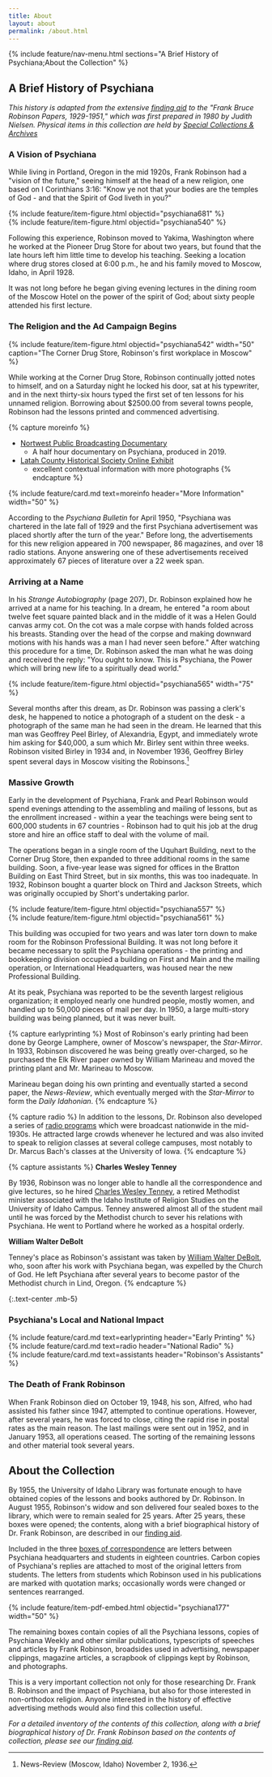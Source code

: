 ```yaml
---
title: About
layout: about
permalink: /about.html
---
```


{% include feature/nav-menu.html sections="A Brief History of Psychiana;About the Collection" %}

## A Brief History of Psychiana

*This history is adapted from the extensive [finding aid](http://archiveswest.orbiscascade.org/ark:/80444/xv97133/op=fstyle.aspx?t=k&q=) to the "Frank Bruce Robinson Papers, 1929-1951," which was first prepared in 1980 by Judith Nielsen. Physical items in this collection are held by [Special Collections & Archives](https://www.lib.uidaho.edu/special-collections/)*

### A Vision of Psychiana

While living in Portland, Oregon in the mid 1920s, Frank Robinson had a "vision of the future," seeing himself at the head of a new religion, one based on I Corinthians 3:16: "Know ye not that your bodies are the temples of God - and that the Spirit of God liveth in you?" 

<div class="row">
<div class="col-md-6">{% include feature/item-figure.html objectid="psychiana681" %}</div>
<div class="col-md-6">{% include feature/item-figure.html objectid="psychiana540" %}</div>
</div>

Following this experience, Robinson moved to Yakima, Washington where he worked at the Pioneer Drug Store for about two years, but found that the late hours left him little time to develop his teaching. Seeking a location where drug stores closed at 6:00 p.m., he and his family moved to Moscow, Idaho, in April 1928. 

It was not long before he began giving evening lectures in the dining room of the Moscow Hotel on the power of the spirit of God; about sixty people attended his first lecture.


### The Religion and the Ad Campaign Begins

{% include feature/item-figure.html objectid="psychiana542" width="50" caption="The Corner Drug Store, Robinson's first workplace in Moscow" %}

While working at the Corner Drug Store, Robinson continually jotted notes to himself, and on a Saturday night he locked his door, sat at his typewriter, and in the next thirty-six hours typed the first set of ten lessons for his unnamed religion. Borrowing about $2500.00 from several towns people, Robinson had the lessons printed and commenced advertising. 

{% capture moreinfo %}
- [Nortwest Public Broadcasting Documentary](https://www.pbs.org/video/idahos-mail-order-messiah-gytws3/)
    - A half hour documentary on Psychiana, produced in 2019.
- [Latah County Historical Society Online Exhibit](https://artsandculture.google.com/exhibit/psychiana-moscow-idaho-s-mail-order-religion-latah-county-historical-society/jwIS65lUkTrHJA?hl=en) 
    - excellent contextual information with more photographs
{% endcapture %}

{% include feature/card.md text=moreinfo header="More Information" width="50" %}

According to the *Psychiana Bulletin* for April 1950, "Psychiana was chartered in the late fall of 1929 and the first Psychiana advertisement was placed shortly after the turn of the year." Before long, the advertisements for this new religion appeared in 700 newspaper, 86 magazines, and over 18 radio stations. Anyone answering one of these advertisements received approximately 67 pieces of literature over a 22 week span. 

### Arriving at a Name

In his *Strange Autobiography* (page 207), Dr. Robinson explained how he arrived at a name for his teaching. In a dream, he entered "a room about twelve feet square painted black and in the middle of it was a Helen Gould canvas army cot. On the cot was a male corpse with hands folded across his breasts. Standing over the head of the corpse and making downward motions with his hands was a man I had never seen before." After watching this procedure for a time, Dr. Robinson asked the man what he was doing and received the reply: "You ought to know. This is Psychiana, the Power which will bring new life to a spiritually dead world." 

{% include feature/item-figure.html objectid="psychiana565" width="75" %}

Several months after this dream, as Dr. Robinson was passing a clerk's desk, he happened to notice a photograph of a student on the desk - a photograph of the same man he had seen in the dream. He learned that this man was Geoffrey Peel Birley, of Alexandria, Egypt, and immediately wrote him asking for $40,000, a sum which Mr. Birley sent within three weeks.
Robinson visited Birley in 1934 and, in November 1936, Geoffrey Birley spent several days in Moscow visiting the Robinsons.[^1]

### Massive Growth

Early in the development of Psychiana, Frank and Pearl Robinson would spend evenings attending to the assembling and mailing of lessons, but as the enrollment increased - within a year the teachings were being sent to 600,000 students in 67 countries - Robinson had to quit his job at the drug store and hire an office staff to deal with the volume of mail. 

The operations began in a single room of the Uquhart Building, next to the Corner Drug Store, then expanded to three additional rooms in the same building. Soon, a five-year lease was signed for offices in the Bratton Building on East Third Street, but in six months, this was too inadequate. In 1932, Robinson bought a quarter block on Third and Jackson Streets, which was originally occupied by Short's undertaking parlor. 

<div class="row">
<div class="col-md-6">{% include feature/item-figure.html objectid="psychiana557" %}</div>
<div class="col-md-6">{% include feature/item-figure.html objectid="psychiana561" %}</div>
</div>


This building was occupied for two years and was later torn down to make room for the Robinson Professional Building. It was not long before it became necessary to split the Psychiana operations - the printing and bookkeeping division occupied a building on First and Main and the mailing operation, or International Headquarters, was housed near the new Professional Building. 

At its peak, Psychiana was reported to be the seventh largest religious organization; it employed nearly one hundred people, mostly women, and handled up to 50,000 pieces of mail per day. In 1950, a large multi-story building was being planned, but it was never built.

{% capture earlyprinting %}
Most of Robinson's early printing had been done by George Lamphere, owner of Moscow's newspaper, the *Star-Mirror*. In 1933, Robinson discovered he was being greatly over-charged, so he purchased the Elk River paper owned by William Marineau and moved the printing plant and Mr. Marineau to Moscow. 

Marineau began doing his own printing and eventually started a second paper, the *News-Review*, which eventually merged with the *Star-Mirror* to form the *Daily Idahonian*.
{% endcapture %}

{% capture radio %}
In addition to the lessons, Dr. Robinson also developed a series of [radio programs](browse.html#mp3) which were broadcast nationwide in the mid-1930s. He attracted large crowds whenever he lectured and was also invited to speak to religion classes at several college campuses, most notably to Dr. Marcus Bach's classes at the University of Iowa.
{% endcapture %}

{% capture assistants %}
**Charles Wesley Tenney**

By 1936, Robinson was no longer able to handle all the correspondence and give lectures, so he hired [Charles Wesley Tenney](browse.html#tenney), a retired Methodist minister associated with the Idaho Institute of Religion Studies on the University of Idaho Campus. Tenney answered almost all of the student mail until he was forced by the Methodist church to sever his relations with Psychiana. He went to Portland where he worked as a hospital orderly. 

**William Walter DeBolt**

Tenney's place as Robinson's assistant was taken by [William Walter DeBolt](browse.html#debolt), who, soon after his work with Psychiana began, was expelled by the Church of God. He left Psychiana after several years to become pastor of the Methodist church in Lind, Oregon.
{% endcapture %}

{:.text-center .mb-5}
### Psychiana's Local and National Impact

<div class="row">
<div class="col-md-4">{% include feature/card.md text=earlyprinting header="Early Printing" %}</div>
<div class="col-md-4">{% include feature/card.md text=radio header="National Radio" %}</div>
<div class="col-md-4">{% include feature/card.md text=assistants header="Robinson's Assistants" %}</div>
</div>

### The Death of Frank Robinson

When Frank Robinson died on October 19, 1948, his son, Alfred, who had assisted his father since 1947, attempted to continue operations. However, after several years, he was forced to close, citing the rapid rise in postal rates as the main reason. The last mailings were sent out in 1952, and in January 1953, all operations ceased. The sorting of the remaining lessons and other material took several years. 


## About the Collection

By 1955, the University of Idaho Library was fortunate enough to have obtained copies of the lessons and books authored by Dr. Robinson. In August 1955, Robinson's widow and son delivered four sealed boxes to the library, which were to remain sealed for 25 years. After 25 years, these boxes were opened; the contents, along with a brief biographical history of Dr. Frank Robinson, are described in our [finding aid](http://archiveswest.orbiscascade.org/ark:/80444/xv97133/op=fstyle.aspx?t=k&q=).

Included in the three [boxes of correspondence](browse.html#student%20correspondence) are letters between Psychiana headquarters and students in eighteen countries. Carbon copies of Psychiana's replies are attached to most of the original letters from students. The letters from students which Robinson used in his publications are marked with quotation marks; occasionally words were changed or sentences rearranged.

{% include feature/item-pdf-embed.html objectid="psychiana177" width="50" %}

The remaining boxes contain copies of all the Psychiana lessons, copies of Psychiana Weekly and other similar publications, typescripts of speeches and articles by Frank Robinson, broadsides used in advertising, newspaper clippings, magazine articles, a scrapbook of clippings kept by Robinson, and photographs.

This is a very important collection not only for those researching Dr. Frank B. Robinson and the impact of Psychiana, but also for those interested in non-orthodox religion. Anyone interested in the history of effective advertising methods would also find this collection useful.

*For a detailed inventory of the contents of this collection, along with a brief biographical history of Dr. Frank Robinson based on the contents of collection, please see our [finding aid](http://archiveswest.orbiscascade.org/ark:/80444/xv97133/op=fstyle.aspx?t=k&q=).*

[^1]: News-Review (Moscow, Idaho) November 2, 1936.

<div class="clearfix"></div>

